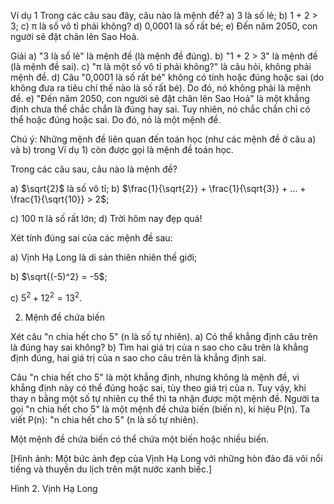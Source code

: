 Ví dụ 1
Trong các câu sau đây, câu nào là mệnh đề?
a) 3 là số lẻ;
b) 1 + 2 > 3;
c) π là số vô tỉ phải không?
d) 0,0001 là số rất bé;
e) Đến năm 2050, con người sẽ đặt chân lên Sao Hoả.

Giải
a) "3 là số lẻ" là mệnh đề (là mệnh đề đúng).
b) "1 + 2 > 3" là mệnh đề (là mệnh đề sai).
c) "π là một số vô tỉ phải không?" là câu hỏi, không phải mệnh đề.
d) Câu "0,0001 là số rất bé" không có tính hoặc đúng hoặc sai (do không đưa ra tiêu chí thế nào là số rất bé). Do đó, nó không phải là mệnh đề.
e) "Đến năm 2050, con người sẽ đặt chân lên Sao Hoả" là một khẳng định chưa thể chắc chắn là đúng hay sai. Tuy nhiên, nó chắc chắn chỉ có thể hoặc đúng hoặc sai. Do đó, nó là một mệnh đề.

Chú ý: Những mệnh đề liên quan đến toán học (như các mệnh đề ở câu a) và b) trong Ví dụ 1) còn được gọi là mệnh đề toán học.

Trong các câu sau, câu nào là mệnh đề?

a) $\sqrt{2}$ là số vô tỉ;                b) $\frac{1}{\sqrt{2}} + \frac{1}{\sqrt{3}} + ... + \frac{1}{\sqrt{10}} > 2$;

c) 100 π là số rất lớn;                d) Trời hôm nay đẹp quá!

Xét tính đúng sai của các mệnh đề sau:

a) Vịnh Hạ Long là di sản thiên nhiên thế giới;

b) $\sqrt{(-5)^2} = -5$;

c) $5^2 + 12^2 = 13^2$.

2. Mệnh đề chứa biến

Xét câu "n chia hết cho 5" (n là số tự nhiên).
a) Có thể khẳng định câu trên là đúng hay sai không?
b) Tìm hai giá trị của n sao cho câu trên là khẳng định đúng, hai giá trị của n sao cho câu trên là khẳng định sai.

Câu "n chia hết cho 5" là một khẳng định, nhưng không là mệnh đề, vì khẳng định này có thể đúng hoặc sai, tùy theo giá trị của n. Tuy vậy, khi thay n bằng một số tự nhiên cụ thể thì ta nhận được một mệnh đề. Người ta gọi "n chia hết cho 5" là một mệnh đề chứa biến (biến n), kí hiệu P(n). Ta viết P(n): "n chia hết cho 5" (n là số tự nhiên).

Một mệnh đề chứa biến có thể chứa một biến hoặc nhiều biến.

[Hình ảnh: Một bức ảnh đẹp của Vịnh Hạ Long với những hòn đảo đá vôi nổi tiếng và thuyền du lịch trên mặt nước xanh biếc.]

Hình 2. Vịnh Hạ Long